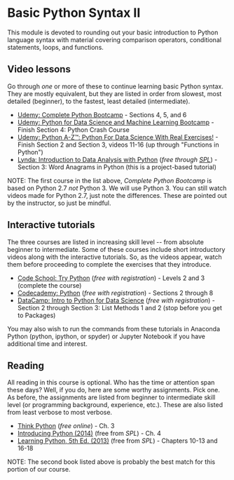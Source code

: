 # Basic Python Syntax II

This module is devoted to rounding out your basic introduction to Python
language syntax with material covering comparison operators, conditional 
statements, loops, and functions.

## Video lessons

Go through *one* or more of these to continue learning basic Python syntax. 
They are mostly equivalent, but they are listed in order from slowest, most 
detailed (beginner), to the fastest, least detailed (intermediate).

* [Udemy: Complete Python Bootcamp](https://www.udemy.com/complete-python-bootcamp/) - 
  Sections 4, 5, and 6
* [Udemy: Python for Data Science and Machine Learning Bootcamp](https://www.udemy.com/python-for-data-science-and-machine-learning-bootcamp/) - 
  Finish Section 4: Python Crash Course
* [Udemy: Python A-Z™: Python For Data Science With Real Exercises!](https://www.udemy.com/python-coding) - 
  Finish Section 2 and Section 3, videos 11-16 (up through "Functions in Python")
* [Lynda: Introduction to Data Analysis with Python](https://www.lynda.com/Numpy-tutorials/Introduction-Data-Analysis-Python/419162-2.html) (*free through [SPL](http://lynda.com/portal/sip?org=spl.org)*) - 
  Section 3: Word Anagrams in Python (this is a project-based tutorial)
  
NOTE: The first course in the list above, *Complete Python Bootcamp* is based 
on Python 2.7 *not* Python 3. We will use Python 3. You can still watch videos 
made for Python 2.7, just note the differences. These are pointed out by the 
instructor, so just be mindful.

## Interactive tutorials

The three courses are listed in increasing skill level -- from absolute beginner 
to intermediate. Some of these courses include short introductory videos along 
with the interactive tutorials. So, as the videos appear, watch them before 
proceeding to complete the exercises that they introduce.

* [Code School: Try Python](https://www.codeschool.com/courses/try-python) (*free with registration*) - 
  Levels 2 and 3 (complete the course)
* [Codecademy: Python](https://www.codecademy.com/learn/python) (*free with registration*) - 
  Sections 2 through 8
* [DataCamp: Intro to Python for Data Science](https://campus.datacamp.com/courses/intro-to-python-for-data-science/) (*free with registration*) - 
  Section 2 through Section 3: List Methods 1 and 2 (stop before you get to Packages)

You may also wish to run the commands from these tutorials in Anaconda Python 
(python, ipython, or spyder) or Jupyter Notebook if you have additional time 
and interest.

## Reading

All reading in this course is optional. Who has the time or attention span 
these days? Well, if you do, here are some worthy assignments. Pick one. As 
before, the assignments are listed from beginner to intermediate skill level 
(or programming background, experience, etc.). These are also listed from 
least verbose to most verbose.

* [Think Python](http://greenteapress.com/thinkpython/html/thinkpython004.html) (*free online*) - 
  Ch. 3
* [Introducing Python (2014)](https://seattle.bibliocommons.com/item/show/3098624030_introducing_python) (free from *SPL*) - 
   Ch. 4
* [Learning Python, 5th Ed. (2013)](https://seattle.bibliocommons.com/item/show/3098595030_learning_python) (free from *SPL*) - 
   Chapters 10-13 and 16-18

NOTE: The second book listed above is probably the best match for this 
portion of our course. 